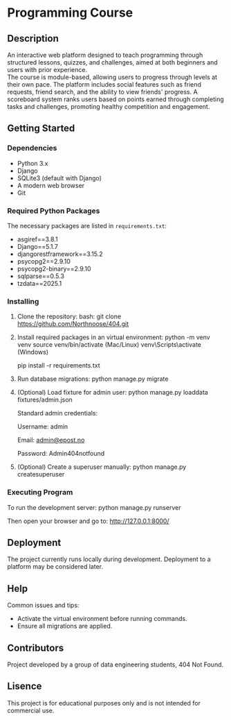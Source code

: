 # Programming Course

## Description

An interactive web platform designed to teach programming through structured lessons, quizzes, and challenges, aimed at both beginners and users with prior experience.  
The course is module-based, allowing users to progress through levels at their own pace. The platform includes social features such as friend requests, friend search, and the ability to view friends' progress. A scoreboard system ranks users based on points earned through completing tasks and challenges, promoting healthy competition and engagement.

## Getting Started

### Dependencies

- Python 3.x
- Django
- SQLite3 (default with Django)
- A modern web browser
- Git

### Required Python Packages

The necessary packages are listed in `requirements.txt`:

- asgiref==3.8.1
- Django==5.1.7
- djangorestframework==3.15.2
- psycopg2==2.9.10
- psycopg2-binary==2.9.10
- sqlparse==0.5.3
- tzdata==2025.1

### Installing

1. Clone the repository:
    bash:
    git clone https://github.com/Northnoose/404.git
   
2. Install required packages in an virtual environment:
    python -m venv venv
    source venv/bin/activate  (Mac/Linux)
    venv\Scripts\activate  (Windows)

    pip install -r requirements.txt

3. Run database migrations:
    python manage.py migrate

4. (Optional) Load fixture for admin user:
    python manage.py loaddata fixtures/admin.json

    Standard admin credentials:

    Username: admin

    Email: admin@epost.no

    Password: Admin404notfound

5. (Optional) Create a superuser manually:
    python manage.py createsuperuser

### Executing Program

To run the development server:
    python manage.py runserver

Then open your browser and go to:
http://127.0.0.1:8000/

## Deployment
    
The project currently runs locally during development. Deployment to a platform may be considered later.
    
## Help
    
Common issues and tips:
- Activate the virtual environment before running commands.
- Ensure all migrations are applied.

## Contributors

Project developed by a group of data engineering students, 404 Not Found.

## Lisence

This project is for educational purposes only and is not intended for commercial use.
